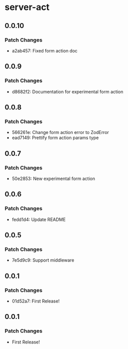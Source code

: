 # server-act

## 0.0.10

### Patch Changes

- a2ab457: Fixed form action doc

## 0.0.9

### Patch Changes

- d8682f2: Documentation for experimental form action

## 0.0.8

### Patch Changes

- 566261e: Change form action error to ZodError
- ead7149: Prettify form action params type

## 0.0.7

### Patch Changes

- 50e2853: New experimental form action

## 0.0.6

### Patch Changes

- fedd1d4: Update README

## 0.0.5

### Patch Changes

- 7e5d9c9: Support middleware

## 0.0.1

### Patch Changes

- 01d52a7: First Release!

## 0.0.1

### Patch Changes

- First Release!
